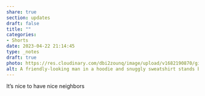 ```yaml
---
share: true
section: updates
draft: false
title: ""
categories:
- Shorts
date: 2023-04-22 21:14:45
type: _notes
draft: true
photo: https://res.cloudinary.com/dbi2zounq/image/upload/v1682190870/gi3ra1pjaeltspz39ytl.jpg
alt: A friendly-looking man in a hoodie and snuggly sweatshirt stands by a canal.
---
```


It’s nice to have nice neighbors
